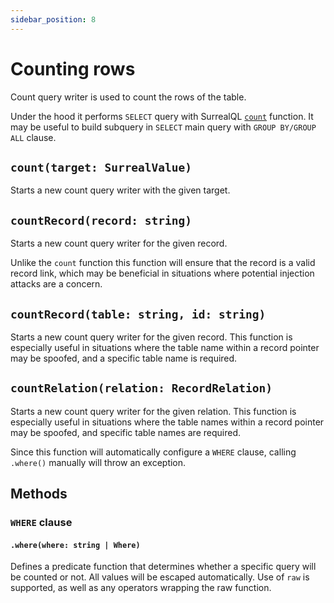 ```yaml
---
sidebar_position: 8
---
```


# Counting rows
Count query writer is used to count the rows of the table.

Under the hood it performs `SELECT` query with SurrealQL [`count`](https://docs.surrealdb.com/docs/surrealql/functions/count/) function. It may be useful to build subquery in `SELECT` main query with `GROUP BY/GROUP ALL` clause. 

## `count(target: SurrealValue)`
Starts a new count query writer with the given target.

## `countRecord(record: string)`
Starts a new count query writer for the given record.

Unlike the `count` function this function will ensure that the record is a valid record link, which may be beneficial in situations where potential injection attacks are a concern.

## `countRecord(table: string, id: string)`
Starts a new count query writer for the given record. This function is especially useful in situations where the table name within a record pointer may be spoofed, and a specific table name is required.

## `countRelation(relation: RecordRelation)`
Starts a new count query writer for the given relation. This function is especially useful in situations where the table names within a record pointer may be spoofed, and specific table names are required.

Since this function will automatically configure a `WHERE` clause, calling `.where()` manually will throw an exception.

## Methods

### `WHERE` clause

#### `.where(where: string | Where)`
Defines a predicate function that determines whether a specific query will be counted or not. All values will be escaped automatically. Use of `raw` is supported, as well as any operators wrapping the raw function.
